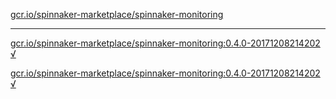 [gcr.io/spinnaker-marketplace/spinnaker-monitoring](https://hub.docker.com/r/anjia0532/spinnaker-marketplace.spinnaker-monitoring/tags/) 

----
[gcr.io/spinnaker-marketplace/spinnaker-monitoring:0.4.0-20171208214202 √](https://hub.docker.com/r/anjia0532/spinnaker-marketplace.spinnaker-monitoring/tags/)

[gcr.io/spinnaker-marketplace/spinnaker-monitoring:0.4.0-20171208214202 √](https://hub.docker.com/r/anjia0532/spinnaker-marketplace.spinnaker-monitoring/tags/)

